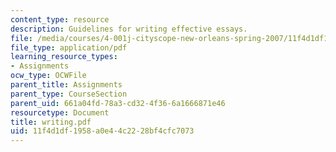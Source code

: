 ```yaml
---
content_type: resource
description: Guidelines for writing effective essays.
file: /media/courses/4-001j-cityscope-new-orleans-spring-2007/11f4d1df1958a0e44c2228bf4cfc7073_writing.pdf
file_type: application/pdf
learning_resource_types:
- Assignments
ocw_type: OCWFile
parent_title: Assignments
parent_type: CourseSection
parent_uid: 661a04fd-78a3-cd32-4f36-6a1666871e46
resourcetype: Document
title: writing.pdf
uid: 11f4d1df-1958-a0e4-4c22-28bf4cfc7073
---
```

